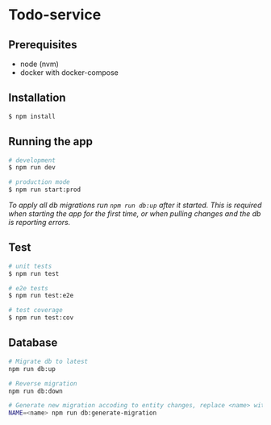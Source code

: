 # Todo-service

## Prerequisites

- node (nvm)
- docker with docker-compose

## Installation

```bash
$ npm install
```

## Running the app

```bash
# development
$ npm run dev

# production mode
$ npm run start:prod
```

_To apply all db migrations run `npm run db:up` after it started._
_This is required when starting the app for the first time, or when pulling changes and the db is reporting errors._

## Test

```bash
# unit tests
$ npm run test

# e2e tests
$ npm run test:e2e

# test coverage
$ npm run test:cov
```

## Database

```bash
# Migrate db to latest
npm run db:up

# Reverse migration
npm run db:down

# Generate new migration accoding to entity changes, replace <name> with a descriptive name
NAME=<name> npm run db:generate-migration
```
